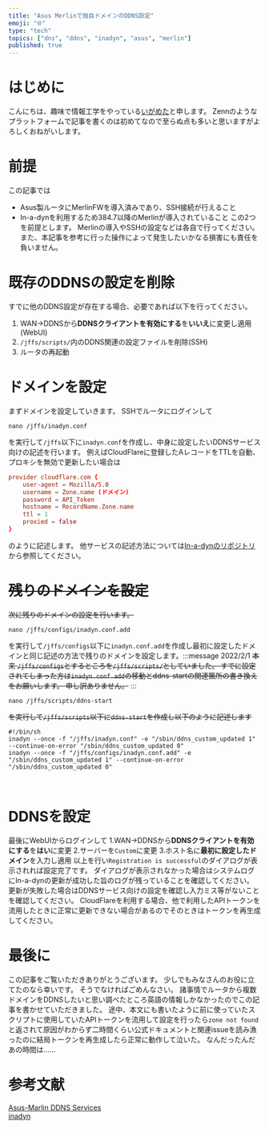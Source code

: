 ```yaml
--- 
title: "Asus Merlinで独自ドメインのDDNS設定" 
emoji: "🌐" 
type: "tech" 
topics: ["dns", "ddns", "inadyn", "asus", "merlin"] 
published: true 
--- 
```


# はじめに
こんにちは、趣味で情報工学をやっている[いがめた](https://twitter.com/igameta)と申します。
Zennのようなプラットフォームで記事を書くのは初めてなので至らぬ点も多いと思いますがよろしくおねがいします。
# 前提
この記事では
- Asus製ルータにMerlinFWを導入済みであり、SSH接続が行えること
- In-a-dynを利用するため384.7以降のMerlinが導入されていること
​
この2つを前提とします。
Merlinの導入やSSHの設定などは各自で行ってください。
また、本記事を参考に行った操作によって発生したいかなる損害にも責任を負いません。
​
# 既存のDDNSの設定を削除
すでに他のDDNS設定が存在する場合、必要であれば以下を行ってください。
1. WAN→DDNSから**DDNSクライアントを有効にする**を**いいえ**に変更し適用(WebUI)
2. ``` /jffs/scripts/ ```内のDDNS関連の設定ファイルを削除(SSH)
3. ルータの再起動
​
# ドメインを設定
まずドメインを設定していきます。
SSHでルータにログインして
```
nano /jffs/inadyn.conf
```
を実行して```/jffs```以下に```inadyn.conf```を作成し、中身に設定したいDDNSサービス向けの記述を行います。
例えばCloudFlareに登録したAレコードをTTLを自動、プロキシを無効で更新したい場合は
```conf:/jffs/inadyn.conf
provider cloudflare.com {
    user-agent = Mozilla/5.0
    username = Zone.name (ドメイン)
    password = API_Token
    hostname = RecordName.Zone.name
    ttl = 1
    proxied = false
}
```
のように記述します。
他サービスの記述方法については[In-a-dynのリポジトリ](https://github.com/troglobit/inadyn#configuration)から参照してください。
​
# ~~残りのドメインを設定~~
~~次に残りのドメインの設定を行います。~~
```
nano /jffs/configs/inadyn.conf.add
```
を実行して```/jffs/configs```以下に```inadyn.conf.add```を作成し最初に設定したドメインと同じ記述の方法で残りのドメインを設定します。
​
:::message
2022/2/1
~~本来 ```/jffs/configs```とするところを```/jffs/scripts/```としていました。
すでに設定されてしまった方は```inadyn.conf.add```の移動とddns-startの関連箇所の書き換えをお願いします。
申し訳ありません。~~
:::
​
​

```
nano /jffs/scripts/ddns-start
```
~~を実行して```/jffs/scripts```以下に```ddns-start```を作成し以下のように記述します~~
```sh:ddns-start
#!/bin/sh
inadyn --once -f "/jffs/inadyn.conf" -e "/sbin/ddns_custom_updated 1" --continue-on-error "/sbin/ddns_custom_updated 0"
inadyn --once -f "/jffs/configs/inadyn.conf.add" -e "/sbin/ddns_custom_updated 1" --continue-on-error "/sbin/ddns_custom_updated 0"
``` 
​
​
# DDNSを設定
最後にWebUIからログインして
1.WAN→DDNSから**DDNSクライアントを有効にする**を**はい**に変更
2.サーバーを```Custom```に変更
3.ホスト名に**最初に設定したドメイン**を入力し適用
以上を行い```Registration is successful```のダイアログが表示されれば設定完了です。
ダイアログが表示されなかった場合はシステムログにIn-a-dynの更新が成功した旨のログが残っていることを確認してください。
更新が失敗した場合はDDNSサービス向けの設定を確認し入力ミス等がないことを確認してください。
CloudFlareを利用する場合、他で利用したAPIトークンを流用したときに正常に更新できない場合があるのでそのときはトークンを再生成してください。
​
# 最後に
この記事をご覧いただきありがとうございます。
少しでもみなさんのお役に立てたのなら幸いです。
そうでなければごめんなさい。
諸事情でルータから複数ドメインをDDNSしたいと思い調べたところ英語の情報しかなかったのでこの記事を書かせていただきました。
途中、本文にも書いたように前に使っていたスクリプトに使用していたAPIトークンを流用して設定を行ったら```zone not found```と返されて原因がわからず二時間くらい公式ドキュメントと関連issueを読み漁ったのに結局トークンを再生成したら正常に動作して泣いた。
なんだったんだあの時間は......
​
# 参考文献
[Asus-Marlin DDNS Services](https://github.com/RMerl/asuswrt-merlin.ng/wiki/DDNS-services)  
[inadyn](https://github.com/troglobit/inadyn#configuration)
